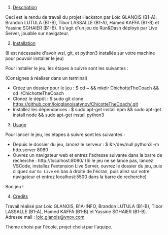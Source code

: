 1. [Description](#description)

Ceci est le rendu de travail du projet Hackaton par Loïc GLANOIS (B1-A), Brandon LUTULA (B1-B), Tibor LASSALLE (B1-A), Hamed KAFFA (B1-B) et Yassine SGHAIER (B1-B). Il s'agit d'un jeu de Run&Dash déployé par Live Server, jouable sur navigateur.

2. [Installation](#installation)

(Il est nécessaire d'avoir wsl, git, et python3 installés sur votre machine pour pouvoir installer le jeu)

Pour installer le jeu, les étapes à suivre sont les suivantes :

(Consignes à réaliser dans un terminal)
- Créez un dossier pour le jeu :
$ cd ~ && mkdir ChichotteTheCoach && cd ./ChichotteTheCoach
- Clonez le dépôt :
$ sudo git clone https://github.com/loicglanoisatynov/ChicotteTheCoach/.git
- Installez les dépendances :
$ sudo apt-get install npm && sudo apt-get install node && sudo apt-get install python3

3. [Usage](#usage)

Pour lancer le jeu, les étapes à suivre sont les suivantes :

- Depuis le dossier du jeu, lancez le serveur :
$ &>/dev/null python3 -m http.server 8080
- Ouvrez un navigateur web et entrez l'adresse suivante dans la barre de recherche :
http://localhost:8080/
(Si le jeu ne se lance pas, lancez VSCode, installez l'extension Live Server, ouvrez le dossier du jeu, puis cliquez sur `Go Live` en bas à droite de l'écran, puis allez sur votre navigateur et entrez localhost:5500 dans la barre de recherche)

Bon jeu !

4. [Credits](#credits)

Travail réalisé par Loïc GLANOIS, B1A-INFO, Brandon LUTULA (B1-B), Tibor LASSALLE (B1-A), Hamed KAFFA (B1-B) et Yassine SGHAIER (B1-B). Adresse mail : loic.glanois@ynov.com

Thème choisi par l'école, projet choisi par l'aquipe.